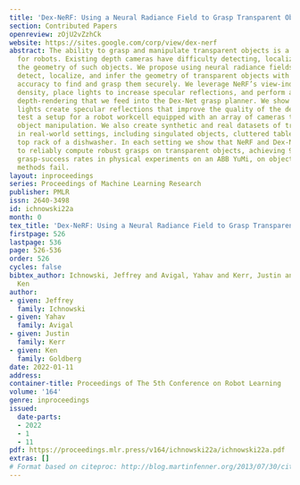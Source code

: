 ```yaml
---
title: 'Dex-NeRF: Using a Neural Radiance Field to Grasp Transparent Objects'
section: Contributed Papers
openreview: zOjU2vZzhCk
website: https://sites.google.com/corp/view/dex-nerf
abstract: The ability to grasp and manipulate transparent objects is a major challenge
  for robots. Existing depth cameras have difficulty detecting, localizing, and inferring
  the geometry of such objects. We propose using neural radiance fields (NeRF) to
  detect, localize, and infer the geometry of transparent objects with sufficient
  accuracy to find and grasp them securely. We leverage NeRF’s view-independent learned
  density, place lights to increase specular reflections, and perform a transparency-aware
  depth-rendering that we feed into the Dex-Net grasp planner. We show how additional
  lights create specular reflections that improve the quality of the depth map, and
  test a setup for a robot workcell equipped with an array of cameras to perform transparent
  object manipulation. We also create synthetic and real datasets of transparent objects
  in real-world settings, including singulated objects, cluttered tables, and the
  top rack of a dishwasher. In each setting we show that NeRF and Dex-Net are able
  to reliably compute robust grasps on transparent objects, achieving 90% and 100%
  grasp-success rates in physical experiments on an ABB YuMi, on objects where baseline
  methods fail.
layout: inproceedings
series: Proceedings of Machine Learning Research
publisher: PMLR
issn: 2640-3498
id: ichnowski22a
month: 0
tex_title: 'Dex-NeRF: Using a Neural Radiance Field to Grasp Transparent Objects'
firstpage: 526
lastpage: 536
page: 526-536
order: 526
cycles: false
bibtex_author: Ichnowski, Jeffrey and Avigal, Yahav and Kerr, Justin and Goldberg,
  Ken
author:
- given: Jeffrey
  family: Ichnowski
- given: Yahav
  family: Avigal
- given: Justin
  family: Kerr
- given: Ken
  family: Goldberg
date: 2022-01-11
address:
container-title: Proceedings of The 5th Conference on Robot Learning
volume: '164'
genre: inproceedings
issued:
  date-parts:
  - 2022
  - 1
  - 11
pdf: https://proceedings.mlr.press/v164/ichnowski22a/ichnowski22a.pdf
extras: []
# Format based on citeproc: http://blog.martinfenner.org/2013/07/30/citeproc-yaml-for-bibliographies/
---
```

